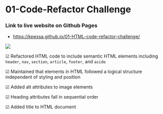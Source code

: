 # 01-Code-Refactor Challenge

### Link to live website on Github Pages
- https://kpessa.github.io/01-HTML-code-refactor-challenge/
  
![](./assets/images/digital-marketing-meeting.jpg)

☑ Refactored HTML code to include semantic HTML elements including `header`, `nav`, `section`, `article`, `footer`, and `aside`

☑ Maintained that elements in HTML followed a logical structure independent of styling and position

☑ Added alt attributes to image elements

☑ Heading attributes fall in sequential order

☑ Added title to HTML document

